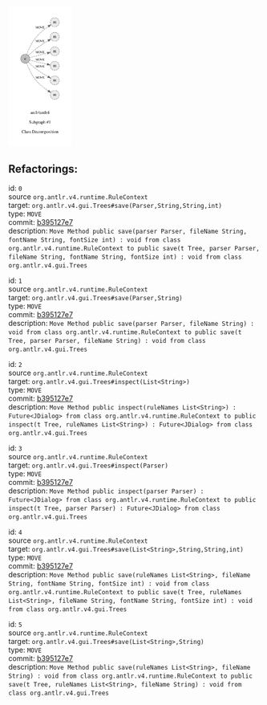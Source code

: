 <img src=subgraph_atomic_1.svg width=25%>

## Refactorings:

id: `0`\
source `org.antlr.v4.runtime.RuleContext`\
target: `org.antlr.v4.gui.Trees#save(Parser,String,String,int)`\
type: `MOVE`\
commit: [b395127e7](https://github.com/antlr/antlr4/commit/b395127e733b33c27f344695ebf155ecf5edeeab)\
description: `Move Method public save(parser Parser, fileName String, fontName String, fontSize int) : void from class org.antlr.v4.runtime.RuleContext to public save(t Tree, parser Parser, fileName String, fontName String, fontSize int) : void from class org.antlr.v4.gui.Trees`

id: `1`\
source `org.antlr.v4.runtime.RuleContext`\
target: `org.antlr.v4.gui.Trees#save(Parser,String)`\
type: `MOVE`\
commit: [b395127e7](https://github.com/antlr/antlr4/commit/b395127e733b33c27f344695ebf155ecf5edeeab)\
description: `Move Method public save(parser Parser, fileName String) : void from class org.antlr.v4.runtime.RuleContext to public save(t Tree, parser Parser, fileName String) : void from class org.antlr.v4.gui.Trees`

id: `2`\
source `org.antlr.v4.runtime.RuleContext`\
target: `org.antlr.v4.gui.Trees#inspect(List<String>)`\
type: `MOVE`\
commit: [b395127e7](https://github.com/antlr/antlr4/commit/b395127e733b33c27f344695ebf155ecf5edeeab)\
description: `Move Method public inspect(ruleNames List<String>) : Future<JDialog> from class org.antlr.v4.runtime.RuleContext to public inspect(t Tree, ruleNames List<String>) : Future<JDialog> from class org.antlr.v4.gui.Trees`

id: `3`\
source `org.antlr.v4.runtime.RuleContext`\
target: `org.antlr.v4.gui.Trees#inspect(Parser)`\
type: `MOVE`\
commit: [b395127e7](https://github.com/antlr/antlr4/commit/b395127e733b33c27f344695ebf155ecf5edeeab)\
description: `Move Method public inspect(parser Parser) : Future<JDialog> from class org.antlr.v4.runtime.RuleContext to public inspect(t Tree, parser Parser) : Future<JDialog> from class org.antlr.v4.gui.Trees`

id: `4`\
source `org.antlr.v4.runtime.RuleContext`\
target: `org.antlr.v4.gui.Trees#save(List<String>,String,String,int)`\
type: `MOVE`\
commit: [b395127e7](https://github.com/antlr/antlr4/commit/b395127e733b33c27f344695ebf155ecf5edeeab)\
description: `Move Method public save(ruleNames List<String>, fileName String, fontName String, fontSize int) : void from class org.antlr.v4.runtime.RuleContext to public save(t Tree, ruleNames List<String>, fileName String, fontName String, fontSize int) : void from class org.antlr.v4.gui.Trees`

id: `5`\
source `org.antlr.v4.runtime.RuleContext`\
target: `org.antlr.v4.gui.Trees#save(List<String>,String)`\
type: `MOVE`\
commit: [b395127e7](https://github.com/antlr/antlr4/commit/b395127e733b33c27f344695ebf155ecf5edeeab)\
description: `Move Method public save(ruleNames List<String>, fileName String) : void from class org.antlr.v4.runtime.RuleContext to public save(t Tree, ruleNames List<String>, fileName String) : void from class org.antlr.v4.gui.Trees`

